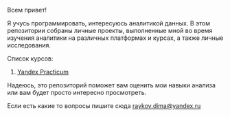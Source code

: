 Всем привет!

Я учусь программировать, интересуюсь аналитикой данных.
В этом репозитории собраны личные проекты, выполненные мной во время изучения аналитики на различных платформах и курсах, а также личные исследования.

Список курсов:

1. [Yandex Practicum](https://practicum.yandex.ru/data-analyst/)

Надеюсь, это репозиторий поможет вам оценить мои навыки анализа или вам будет просто интересно просмотреть.

Если есть какие то вопросы пишите сюда raykov.dima@yandex.ru

